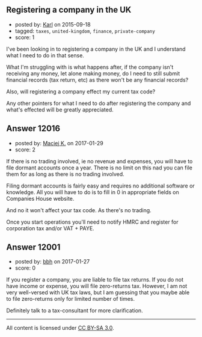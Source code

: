 ## Registering a company in the UK

- posted by: [Karl](https://stackexchange.com/users/1917433/karl) on 2015-09-18
- tagged: `taxes`, `united-kingdom`, `finance`, `private-company`
- score: 1

I've been looking in to registering a company in the UK and I understand what I need to do in that sense.

What I'm struggling with is what happens after, if the company isn't receiving any money, let alone making money, do I need to still submit financial records (tax return, etc) as there won't be any financial records?

Also, will registering a company effect my current tax code?

Any other pointers for what I need to do after registering the company and what's effected will be greatly appreciated.


## Answer 12016

- posted by: [Maciej K.](https://stackexchange.com/users/7439907/maciej-k) on 2017-01-29
- score: 2

If there is no trading involved, ie no revenue and expenses, you will have to file dormant accounts once a year. There is no limit on this nad you can file them for as long as there is no trading involved. 

Filing dormant accounts is fairly easy and requires no additional software or knowledge. All you will have to do is to fill in 0 in appropriate fields on Companies House website. 

And no it won't affect your tax code. As there's no trading. 

Once you start operations you'll need to notify HMRC and register for corporation tax and/or VAT + PAYE. 


## Answer 12001

- posted by: [bbh](https://stackexchange.com/users/320871/bbh) on 2017-01-27
- score: 0

If you register a company, you are liable to file tax returns. If you do not have income or expense, you will file zero-returns tax. However, I am not very well-versed with UK tax laws, but I am guessing that you maybe able to file zero-returns only for limited number of times. 

Definitely talk to a tax-consultant for more clarification.



---

All content is licensed under [CC BY-SA 3.0](https://creativecommons.org/licenses/by-sa/3.0/).
